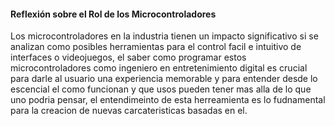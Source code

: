 #### Reflexión sobre el Rol de los Microcontroladores
Los microcontroladores en la industria tienen un impacto significativo si se analizan como posibles herramientas para el control facil e intuitivo de interfaces o videojuegos, el saber como programar estos microcontroladores
como ingeniero en entretenimiento digital es crucial para darle al usuario una experiencia memorable y para entender desde lo escencial el como funcionan y que usos pueden tener mas alla de lo que uno podria pensar, el 
entendimeinto de esta herreamienta es lo fudnamental para la creacion de nuevas carcateristicas basadas en el. 
